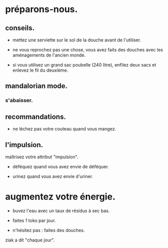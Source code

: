 # préparons-nous.

## conseils.

- mettez une serviette sur le sol de la douche avant de l'utiliser.

- ne vous reprochez pas une chose, vous avez faits des douches avec les aménagements de l'ancien monde.

- si vous utilisez un grand sac poubelle (240 litre), enfilez deux sacs et enlevez le fil du deuxième.

## mandalorian mode.

### s'abaisser.

## recommandations.

- ne léchez pas votre couteau quand vous mangez.

## l'impulsion.

maîtrisez votre attribut "impulsion".

- déféquez quand vous avez envie de déféquer.

- urinez quand vous avez envie d'uriner.

# augmentez votre énergie.

- buvez l'eau avec un taux de résidus à sec bas.

- faites 1 toko par jour.

- n'hésitez pas : faites des douches.

ziak a dit "chaque jour".
